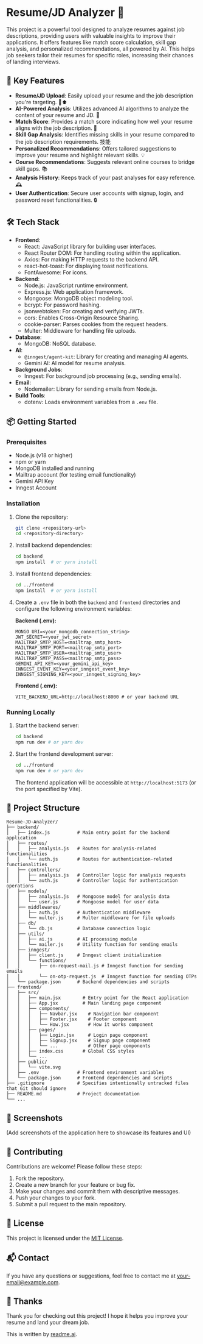 # Resume/JD Analyzer 🚀

This project is a powerful tool designed to analyze resumes against job descriptions, providing users with valuable insights to improve their applications. It offers features like match score calculation, skill gap analysis, and personalized recommendations, all powered by AI. This helps job seekers tailor their resumes for specific roles, increasing their chances of landing interviews.

## 🚀 Key Features

- **Resume/JD Upload**: Easily upload your resume and the job description you're targeting. 📄⬆️
- **AI-Powered Analysis**: Utilizes advanced AI algorithms to analyze the content of your resume and JD. 🤖
- **Match Score**: Provides a match score indicating how well your resume aligns with the job description. 💯
- **Skill Gap Analysis**: Identifies missing skills in your resume compared to the job description requirements. 技能
- **Personalized Recommendations**: Offers tailored suggestions to improve your resume and highlight relevant skills. 💡
- **Course Recommendations**: Suggests relevant online courses to bridge skill gaps. 📚
- **Analysis History**: Keeps track of your past analyses for easy reference. 🕰️
- **User Authentication**: Secure user accounts with signup, login, and password reset functionalities. 🔒

## 🛠️ Tech Stack

*   **Frontend**:
    *   React: JavaScript library for building user interfaces.
    *   React Router DOM: For handling routing within the application.
    *   Axios: For making HTTP requests to the backend API.
    *   react-hot-toast: For displaying toast notifications.
    *   FontAwesome: For icons.
*   **Backend**:
    *   Node.js: JavaScript runtime environment.
    *   Express.js: Web application framework.
    *   Mongoose: MongoDB object modeling tool.
    *   bcrypt: For password hashing.
    *   jsonwebtoken: For creating and verifying JWTs.
    *   cors: Enables Cross-Origin Resource Sharing.
    *   cookie-parser: Parses cookies from the request headers.
    *   Multer: Middleware for handling file uploads.
*   **Database**:
    *   MongoDB: NoSQL database.
*   **AI**:
    *   `@inngest/agent-kit`: Library for creating and managing AI agents.
    *   Gemini AI: AI model for resume analysis.
*   **Background Jobs**:
    *   Inngest: For background job processing (e.g., sending emails).
*   **Email**:
    *   Nodemailer: Library for sending emails from Node.js.
*   **Build Tools**:
    *   dotenv: Loads environment variables from a `.env` file.

## 📦 Getting Started

### Prerequisites

- Node.js (v18 or higher)
- npm or yarn
- MongoDB installed and running
- Mailtrap account (for testing email functionality)
- Gemini API Key
- Inngest Account

### Installation

1.  Clone the repository:

    ```bash
    git clone <repository-url>
    cd <repository-directory>
    ```

2.  Install backend dependencies:

    ```bash
    cd backend
    npm install  # or yarn install
    ```

3.  Install frontend dependencies:

    ```bash
    cd ../frontend
    npm install  # or yarn install
    ```

4.  Create a `.env` file in both the `backend` and `frontend` directories and configure the following environment variables:

    **Backend (.env):**

    ```
    MONGO_URI=<your_mongodb_connection_string>
    JWT_SECRET=<your_jwt_secret>
    MAILTRAP_SMTP_HOST=<mailtrap_smtp_host>
    MAILTRAP_SMTP_PORT=<mailtrap_smtp_port>
    MAILTRAP_SMTP_USER=<mailtrap_smtp_user>
    MAILTRAP_SMTP_PASS=<mailtrap_smtp_pass>
    GEMINI_API_KEY=<your_gemini_api_key>
    INNGEST_EVENT_KEY=<your_inngest_event_key>
    INNGEST_SIGNING_KEY=<your_inngest_signing_key>
    ```

    **Frontend (.env):**

    ```
    VITE_BACKEND_URL=http://localhost:8000 # or your backend URL
    ```

### Running Locally

1.  Start the backend server:

    ```bash
    cd backend
    npm run dev # or yarn dev
    ```

2.  Start the frontend development server:

    ```bash
    cd ../frontend
    npm run dev # or yarn dev
    ```

    The frontend application will be accessible at `http://localhost:5173` (or the port specified by Vite).

## 📂 Project Structure

```
Resume-JD-Analyzer/
├── backend/
│   ├── index.js          # Main entry point for the backend application
│   ├── routes/
│   │   ├── analysis.js   # Routes for analysis-related functionalities
│   │   └── auth.js       # Routes for authentication-related functionalities
│   ├── controllers/
│   │   ├── analysis.js   # Controller logic for analysis requests
│   │   └── auth.js       # Controller logic for authentication operations
│   ├── models/
│   │   ├── analysis.js   # Mongoose model for analysis data
│   │   └── user.js       # Mongoose model for user data
│   ├── middlewares/
│   │   ├── auth.js       # Authentication middleware
│   │   └── multer.js     # Multer middleware for file uploads
│   ├── db/
│   │   └── db.js         # Database connection logic
│   ├── utils/
│   │   ├── ai.js         # AI processing module
│   │   └── mailer.js     # Utility function for sending emails
│   ├── inngest/
│   │   ├── client.js     # Inngest client initialization
│   │   └── functions/
│   │       ├── on-request-mail.js # Inngest function for sending emails
│   │       └── on-otp-request.js  # Inngest function for sending OTPs
│   └── package.json      # Backend dependencies and scripts
├── frontend/
│   ├── src/
│   │   ├── main.jsx        # Entry point for the React application
│   │   ├── App.jsx         # Main landing page component
│   │   ├── components/
│   │   │   ├── Navbar.jsx    # Navigation bar component
│   │   │   ├── Footer.jsx    # Footer component
│   │   │   └── How.jsx       # How it works component
│   │   ├── pages/
│   │   │   ├── Login.jsx     # Login page component
│   │   │   ├── Signup.jsx    # Signup page component
│   │   │   └── ...           # Other page components
│   │   ├── index.css       # Global CSS styles
│   │   └── ...
│   ├── public/
│   │   └── vite.svg
│   ├── .env              # Frontend environment variables
│   └── package.json      # Frontend dependencies and scripts
├── .gitignore            # Specifies intentionally untracked files that Git should ignore
├── README.md             # Project documentation
└── ...
```

## 📸 Screenshots

(Add screenshots of the application here to showcase its features and UI)

## 🤝 Contributing

Contributions are welcome! Please follow these steps:

1.  Fork the repository.
2.  Create a new branch for your feature or bug fix.
3.  Make your changes and commit them with descriptive messages.
4.  Push your changes to your fork.
5.  Submit a pull request to the main repository.

## 📝 License

This project is licensed under the [MIT License](LICENSE).

## 📬 Contact

If you have any questions or suggestions, feel free to contact me at [your-email@example.com](mailto:your-email@example.com).

## 💖 Thanks

Thank you for checking out this project! I hope it helps you improve your resume and land your dream job.

This is written by [readme.ai](https://readme-generator-phi.vercel.app/).
